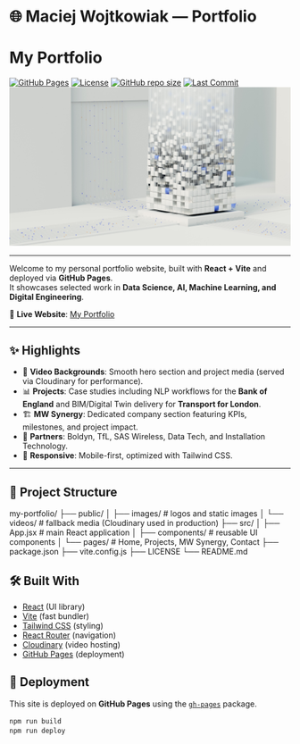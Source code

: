 # 🌐 Maciej Wojtkowiak — Portfolio
# My Portfolio

[![GitHub Pages](https://img.shields.io/badge/View%20Live-Portfolio-blue?style=for-the-badge)](https://eerlando.github.io/My-Portfolio/#/)
[![License](https://img.shields.io/badge/License-MIT-green.svg?style=for-the-badge)](LICENSE)
[![GitHub repo size](https://img.shields.io/github/repo-size/EErlando/My-Portfolio?style=for-the-badge)](https://github.com/EErlando/My-Portfolio)
[![Last Commit](https://img.shields.io/github/last-commit/EErlando/My-Portfolio?style=for-the-badge)](https://github.com/EErlando/My-Portfolio/commits/main)
![Hero Preview](public/images/Home.jpg)

---

Welcome to my personal portfolio website, built with **React + Vite** and deployed via **GitHub Pages**.  
It showcases selected work in **Data Science, AI, Machine Learning, and Digital Engineering**.  

🔗 **Live Website**: [My Portfolio](https://eerlando.github.io/My-Portfolio/#/)

---

## ✨ Highlights
- 🎥 **Video Backgrounds**: Smooth hero section and project media (served via Cloudinary for performance).  
- 📊 **Projects**: Case studies including NLP workflows for the **Bank of England** and BIM/Digital Twin delivery for **Transport for London**.  
- 🏗 **MW Synergy**: Dedicated company section featuring KPIs, milestones, and project impact.  
- 🤝 **Partners**: Boldyn, TfL, SAS Wireless, Data Tech, and Installation Technology.  
- 📱 **Responsive**: Mobile-first, optimized with Tailwind CSS.  

---

## 📂 Project Structure

my-portfolio/
├── public/
│ ├── images/ # logos and static images
│ └── videos/ # fallback media (Cloudinary used in production)
├── src/
│ ├── App.jsx # main React application
│ ├── components/ # reusable UI components
│ └── pages/ # Home, Projects, MW Synergy, Contact
├── package.json
├── vite.config.js
├── LICENSE
└── README.md

## 🛠️ Built With
- [React](https://react.dev/) (UI library)
- [Vite](https://vitejs.dev/) (fast bundler)
- [Tailwind CSS](https://tailwindcss.com/) (styling)
- [React Router](https://reactrouter.com/) (navigation)
- [Cloudinary](https://cloudinary.com/) (video hosting)
- [GitHub Pages](https://pages.github.com/) (deployment)

## 🚀 Deployment
This site is deployed on **GitHub Pages** using the [`gh-pages`](https://www.npmjs.com/package/gh-pages) package.

```bash
npm run build
npm run deploy